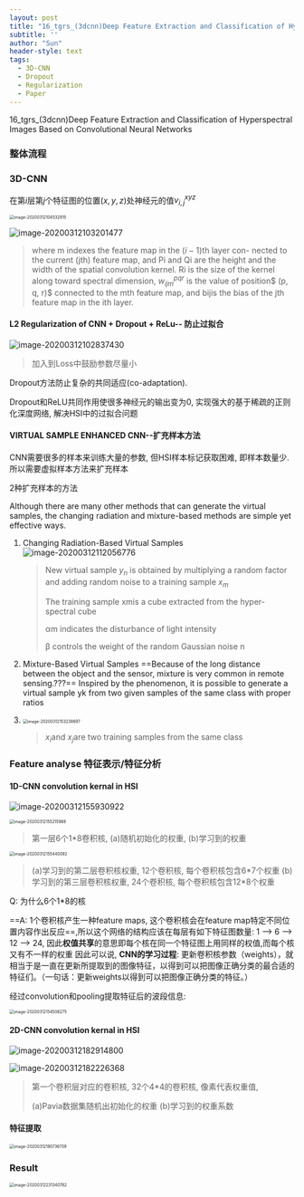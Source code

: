 ```yaml
---
layout: post
title: "16_tgrs_(3dcnn)Deep Feature Extraction and Classification of Hyperspectral Images Based on Convolutional Neural Networks"
subtitle: ''
author: "Sun"
header-style: text
tags:
  - 3D-CNN
  - Dropout
  - Regularization
  - Paper
---
```


16_tgrs_(3dcnn)Deep Feature Extraction and Classification of Hyperspectral Images Based on Convolutional Neural Networks

### 整体流程

### 3D-CNN

在第$i$层第$j$个特征图的位置$(x,y,z)$处神经元的值$v_{i,j}^{xyz}$

<img src="/img/in-post/20_03/image-20200312104532915.png" alt="image-20200312104532915" style="zoom:50%;" />

![image-20200312103201477](/img/in-post/20_03/image-20200312103201477.png)

> where m indexes the feature map in the $(i − 1)$th layer con- nected to the current (jth) feature map, and Pi and Qi are the height and the width of the spatial convolution kernel. Ri is the size of the kernel along toward spectral dimension, $w^{pqr}_{ijm}$ is the value of position$ (p, q, r)$ connected to the mth feature map, and bijis the bias of the jth feature map in the ith layer.

#### L2 Regularization of CNN + Dropout + ReLu-- 防止过拟合

![image-20200312102837430](/img/in-post/20_03/image-20200312102837430.png)

> 加入到Loss中鼓励参数尽量小

Dropout方法防止复杂的共同适应(co-adaptation).

Dropout和ReLU共同作用使很多神经元的输出变为0, 实现强大的基于稀疏的正则化深度网络, 解决HSI中的过拟合问题

#### VIRTUAL SAMPLE ENHANCED CNN--扩充样本方法

CNN需要很多的样本来训练大量的参数, 但HSI样本标记获取困难, 即样本数量少. 所以需要虚拟样本方法来扩充样本

2种扩充样本的方法

Although there are many other methods that can generate the virtual samples, the changing radiation and mixture-based methods are simple yet effective ways.

1. Changing Radiation-Based Virtual Samples
   ![image-20200312112056776](/img/in-post/20_03/image-20200312112056776.png)

   > New virtual sample $y_n$ is obtained by multiplying a random factor and adding random noise to a training sample $x_m$
   >
   > The training sample xmis a cube extracted from the hyper- spectral cube
   >
   > αm indicates the disturbance of light intensity
   >
   > β controls the weight of the random Gaussian noise n

2. Mixture-Based Virtual Samples
   ==Because of the long distance between the object and the sensor, mixture is very common in remote sensing.???== Inspired by the phenomenon, it is possible to generate a virtual sample yk from two given samples of the same class with proper ratios

3. <img src="/img/in-post/20_03/image-20200312153238697.png" alt="image-20200312153238697" style="zoom:50%;" />

   > $x_i$and $x_j$are two training samples from the same class

### Feature analyse 特征表示/特征分析 

#### 1D-CNN convolution kernal in HSI

![image-20200312155930922](/img/in-post/20_03/image-20200312155930922.png)



<img src="/img/in-post/20_03/image-20200312155215988.png" alt="image-20200312155215988" style="zoom:50%;" />

> 第一层6个1*8卷积核, (a)随机初始化的权重, (b)学习到的权重



<img src="/img/in-post/20_03/image-20200312155440092.png" alt="image-20200312155440092" style="zoom:50%;" />

> (a)学习到的第二层卷积核权重,  12个卷积核, 每个卷积核包含6\*7个权重
> (b)学习到的第三层卷积核权重, 24个卷积核, 每个卷积核包含12\*8个权重

Q: 为什么6个1*8的核

==A: 1个卷积核产生一种feature maps, 这个卷积核会在feature map特定不同位置内容作出反应==,所以这个网络的结构应该在每层有如下特征图数量: 1 --> 6 --> 12 --> 24, 因此**权值共享**的意思即每个核在同一个特征图上用同样的权值,而每个核又有不一样的权重
因此可以说, **CNN的学习过程**:  更新卷积核参数（weights），就相当于是一直在更新所提取到的图像特征，以得到可以把图像正确分类的最合适的特征们。（一句话：更新weights以得到可以把图像正确分类的特征。） 

经过convolution和pooling提取特征后的波段信息:

<img src="/img/in-post/20_03/image-20200312154506275.png" alt="image-20200312154506275" style="zoom:50%;" />

#### 2D-CNN convolution kernal in HSI

![image-20200312182914800](/img/in-post/20_03/image-20200312182914800.png)

![image-20200312182226368](/img/in-post/20_03/image-20200312182226368.png)

> 第一个卷积层对应的卷积核, 32个4*4的卷积核, 像素代表权重值, 
>
> (a)Pavia数据集随机出初始化的权重 
> (b)学习到的权重系数

#### 特征提取

<img src="/img/in-post/20_03/image-20200312190736709.png" alt="image-20200312190736709" style="zoom:50%;" />

### Result

<img src="/img/in-post/20_03/image-20200312231340782.png" alt="image-20200312231340782" style="zoom: 50%;" />